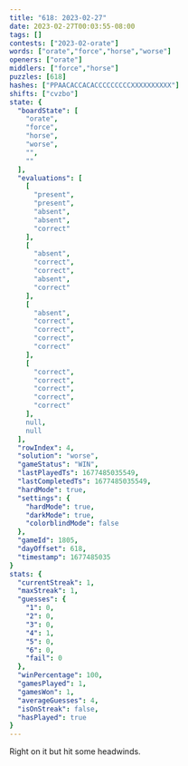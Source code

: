 ```yaml
---
title: "618: 2023-02-27"
date: 2023-02-27T00:03:55-08:00
tags: []
contests: ["2023-02-orate"]
words: ["orate","force","horse","worse"]
openers: ["orate"]
middlers: ["force","horse"]
puzzles: [618]
hashes: ["PPAACACCACACCCCCCCCCXXXXXXXXXX"]
shifts: ["cvzbo"]
state: {
  "boardState": [
    "orate",
    "force",
    "horse",
    "worse",
    "",
    ""
  ],
  "evaluations": [
    [
      "present",
      "present",
      "absent",
      "absent",
      "correct"
    ],
    [
      "absent",
      "correct",
      "correct",
      "absent",
      "correct"
    ],
    [
      "absent",
      "correct",
      "correct",
      "correct",
      "correct"
    ],
    [
      "correct",
      "correct",
      "correct",
      "correct",
      "correct"
    ],
    null,
    null
  ],
  "rowIndex": 4,
  "solution": "worse",
  "gameStatus": "WIN",
  "lastPlayedTs": 1677485035549,
  "lastCompletedTs": 1677485035549,
  "hardMode": true,
  "settings": {
    "hardMode": true,
    "darkMode": true,
    "colorblindMode": false
  },
  "gameId": 1805,
  "dayOffset": 618,
  "timestamp": 1677485035
}
stats: {
  "currentStreak": 1,
  "maxStreak": 1,
  "guesses": {
    "1": 0,
    "2": 0,
    "3": 0,
    "4": 1,
    "5": 0,
    "6": 0,
    "fail": 0
  },
  "winPercentage": 100,
  "gamesPlayed": 1,
  "gamesWon": 1,
  "averageGuesses": 4,
  "isOnStreak": false,
  "hasPlayed": true
}
---
```

<!-- more -->
Right on it but hit some headwinds.
